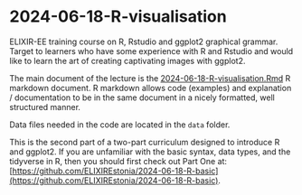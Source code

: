 # 2024-06-18-R-visualisation

ELIXIR-EE training course on R, Rstudio and ggplot2 graphical grammar. Target to learners who have some experience with R and Rstudio and would like to learn the art of creating captivating images with ggplot2.

The main document of the lecture is the [2024-06-18-R-visualisation.Rmd](2024-06-18-R-visualisation.Rmd) R markdown document. R markdown allows code (examples) and explanation / documentation to be in the same document in a nicely formatted, well structured manner.

Data files needed in the code are located in the `data` folder.


This is the second part of a two-part curriculum designed to introduce R and ggplot2. If you are unfamiliar with the basic syntax, data types, and the tidyverse in R, then you should first check out Part One at:
[https://github.com/ELIXIREstonia/2024-06-18-R-basic](https://github.com/ELIXIREstonia/2024-06-18-R-basic).